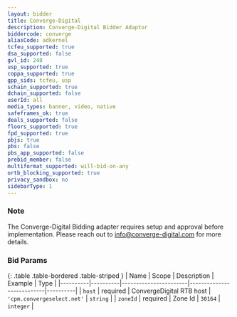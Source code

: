 ```yaml
---
layout: bidder
title: Converge-Digital
description: Converge-Digital Bidder Adaptor
biddercode: converge
aliasCode: adkernel
tcfeu_supported: true
dsa_supported: false
gvl_id: 248
usp_supported: true
coppa_supported: true
gpp_sids: tcfeu, usp
schain_supported: true
dchain_supported: false
userId: all
media_types: banner, video, native
safeframes_ok: true
deals_supported: false
floors_supported: true
fpd_supported: true
pbjs: true
pbs: false
pbs_app_supported: false
prebid_member: false
multiformat_supported: will-bid-on-any
ortb_blocking_supported: true
privacy_sandbox: no
sidebarType: 1
---
```


### Note

The Converge-Digital Bidding adapter requires setup and approval before implementation. Please reach out to <info@converge-digital.com> for more details.

### Bid Params

{: .table .table-bordered .table-striped }
| Name     | Scope    | Description           | Example                   | Type     |
|----------|----------|-----------------------|---------------------------|----------|
| `host`   | required | ConvergeDigital RTB host | `'cpm.convergeselect.net'` | `string` |
| `zoneId` | required | Zone Id           | `30164`                 | `integer` |
